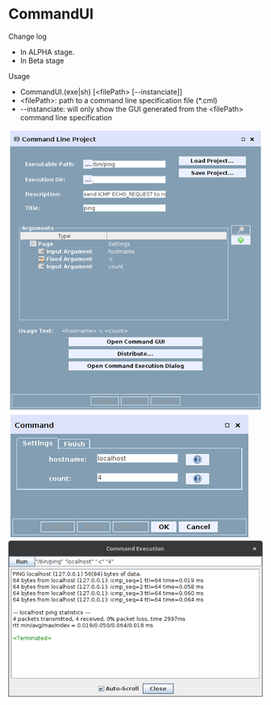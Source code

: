 CommandUI
=========

Change log
- In ALPHA stage.
- In Beta stage

Usage
- CommandUI.(exe|sh) [&lt;filePath&gt; [--instanciate]]
- &lt;filePath&gt;: path to a command line specification file (*.cml)
- --instanciate: will only show the GUI generated from the &lt;filePath&gt; command line specification


![CommandLineEditor](/command-ui/misc/screenshots/CommandLineEditor.png?raw=true)
![CommandLinePlayer](/command-ui/misc/screenshots/CommandLinePlayer.png?raw=true)
![CommandRunner](/command-ui/misc/screenshots/CommandRunner.png?raw=true)

